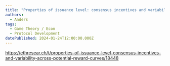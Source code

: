 ```yaml
---
title: "Properties of issuance level: consensus incentives and variability across potential reward curves"
authors:
  - Anders
tags:
  - Game Theory / Econ
  - Protocol Development
datePublished: 2024-01-24T12:00:00.000Z
---
```


<https://ethresear.ch/t/properties-of-issuance-level-consensus-incentives-and-variability-across-potential-reward-curves/18448>
